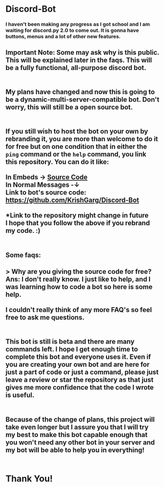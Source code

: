 # Discord-Bot
### I haven't been making any progress as I got school and I am waiting for discord.py 2.0 to come out. It is gonna have buttons, menus and a lot of other new features.
## Important Note: Some may ask why is this public. This will be explained later in the faqs. This will be a fully functional, all-purpose discord bot. <br><br>
## My plans have changed and now this is going to be a dynamic-multi-server-compatible bot. Don't worry, this will still be a open source bot.<br><br>
## If you still wish to host the bot on your own by rebranding it, you are more than welcome to do it for free but on one condition that in either the `ping` command or the `help` command, you link this repository. You can do it like: <br><br> In Embeds -> [Source Code](https://github.com/KrishGarg/Discord-Bot) <br>In Normal Messages -↓ <br>Link to bot's source code: <br>https://github.com/KrishGarg/Discord-Bot<br><br>*Link to the repository might change in future<br>I hope that you follow the above if you rebrand my code. :) <br><br>
## Some faqs:
## \> Why are you giving the source code for free? <br>Ans: I don't really know. I just like to help, and I was learning how to code a bot so here is some help.<br><br>I couldn't really think of any more FAQ's so feel free to ask me questions.<br><br>
## This bot is still is beta and there are many commands left. I hope I get enough time to complete this bot and everyone uses it. Even if you are creating your own bot and are here for just a part of code or just a command, please just leave a review or star the repository as that just gives me more confidence that the code I wrote is useful.<br><br>
## Because of the change of plans, this project will take even longer but I assure you that I will try my best to make this bot capable enough that you won't need any other bot in your server and my bot will be able to help you in everything!<br><br>
# Thank You!
